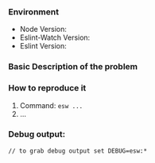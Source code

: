 ### Environment

  - Node Version:
  - Eslint-Watch Version:
  - Eslint Version:

### Basic Description of the problem

### How to reproduce it

  1. Command: `esw ...`
  2. ...

### Debug output:

```
// to grab debug output set DEBUG=esw:*
```
